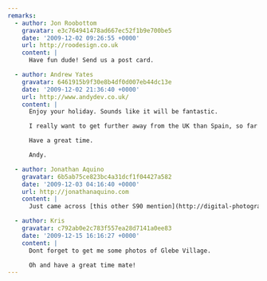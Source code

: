```yaml
---
remarks:
  - author: Jon Roobottom
    gravatar: e3c764941478ad667ec52f1b9e700be5
    date: '2009-12-02 09:26:55 +0000'
    url: http://roodesign.co.uk
    content: |
      Have fun dude! Send us a post card.

  - author: Andrew Yates
    gravatar: 6461915b9f30e8b4df0d007eb44dc13e
    date: '2009-12-02 21:36:40 +0000'
    url: http://www.andydev.co.uk/
    content: |
      Enjoy your holiday. Sounds like it will be fantastic.

      I really want to get further away from the UK than Spain, so far I am yet to manage it. Hoping that the saving that I have been doing means by this time next year I would of made it past that barrier I haven't crossed yet.

      Have a great time.

      Andy.

  - author: Jonathan Aquino
    gravatar: 6b5ab75ce823bc4a31dcf1f04427a582
    date: '2009-12-03 04:16:40 +0000'
    url: http://jonathanaquino.com
    content: |
      Just came across [this other S90 mention](http://digital-photography-school.com/top-20-popular-point-and-shoot-digital-cameras)

  - author: Kris
    gravatar: c792ab0e2c783f557ea28d7141a0ee83
    date: '2009-12-15 16:16:27 +0000'
    content: |
      Dont forget to get me some photos of Glebe Village.

      Oh and have a great time mate!
---
```

